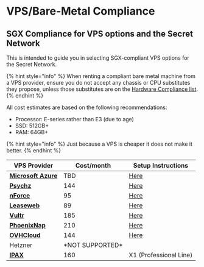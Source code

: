 # VPS/Bare-Metal Compliance

## SGX Compliance for VPS options and the Secret Network <a href="#information-regarding-sgx-compliance-for-vps-options-and-the-secret-network" id="information-regarding-sgx-compliance-for-vps-options-and-the-secret-network"></a>

This is intended to guide you in selecting SGX-compliant VPS options for the Secret Network.

{% hint style="info" %}
When renting a compliant bare metal machine from a VPS provider, ensure you do not accept any chassis or CPU substitutes they propose, unless those substitutes are on the [Hardware Compliance list](../hardware-compliance.md).
{% endhint %}

All cost estimates are based on the following recommendations:

* Processor: E-series rather than E3 (due to age)
* SSD: 512GB+
* RAM: 64GB+

{% hint style="info" %}
Just because a VPS is cheaper it does not make it better.
{% endhint %}

| VPS Provider                                                                                                                                                                                                                         | Cost/month        | Setup Instructions               |
| ------------------------------------------------------------------------------------------------------------------------------------------------------------------------------------------------------------------------------------ | ----------------- | -------------------------------- |
| [**Microsoft Azure**](https://azure.microsoft.com/en-us/solutions/confidential-compute/#overview)                                                                                                                                    | TBD               | [Here](microsoft-azure-setup.md) |
| [**Psychz**](https://www.psychz.net/dashboard/client/web/order/dedicated-server?processor=\&processorBaseFreq=\&numberOfCpu=7391\&cpuCores=\&location=)                                                                              | 144               | [Here](psychz-setup.md)          |
| [**nForce**](https://www.nforce.com/customserver)                                                                                                                                                                                    | 95                | [Here](nforce-setup.md)          |
| [**Leaseweb**](https://www.leaseweb.com/dedicated-servers/build-your-own)                                                                                                                                                            | 89                | [Here](leaseweb-setup.md)        |
| [**Vultr**](https://www.vultr.com/products/bare-metal/)                                                                                                                                                                              | 185               | [Here](vultr-setup.md)           |
| [**PhoenixNap**](https://admin.phoenixnap.com/wap-pncpadmin-shell/orderForm?bmbPath=/order-management/order-form?currencyCode=usd)                                                                                                   | 210               | [Here](phoenixnap-setup.md)      |
| [**OVHCloud**](https://www.ovhcloud.com/en/bare-metal/rise/rise-3/)                                                                                                                                                                  | 144               | [Here](ovhcloud-setup.md)        |
| Hetzner                                                                                                                                                                                                                              | \*NOT SUPPORTED\* |                                  |
| [**IPAX**](../../../../node-runners/vps-compliance/\[https:/azure.microsoft.com/en-us/solutions/confidential-compute/#overview]\(https://www.ipax.at/rootserver-mieten/dedicated-server-mieten/leistungsstarke-dedizierte-server/\)) | 160               | X1 (Professional Line)           |
